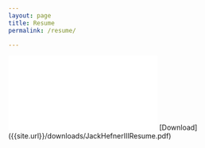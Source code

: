 ```yaml
---
layout: page
title: Resume
permalink: /resume/

---
```


<object width="800" height="800" data="{{site.url}}/downloads/JackHefnerIIIResume.pdf" type="application/pdf">
    <embed src="{{site.url}}/downloads/JackHefnerIIIResume.pdf" type="application/pdf" />
</object>
[Download]({{site.url}}/downloads/JackHefnerIIIResume.pdf)